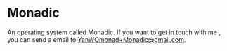 # Monadic
An operating system called Monadic.
If you want to get in touch with me , you can send a email to YanWQmonad+Monadic@gmail.com.
